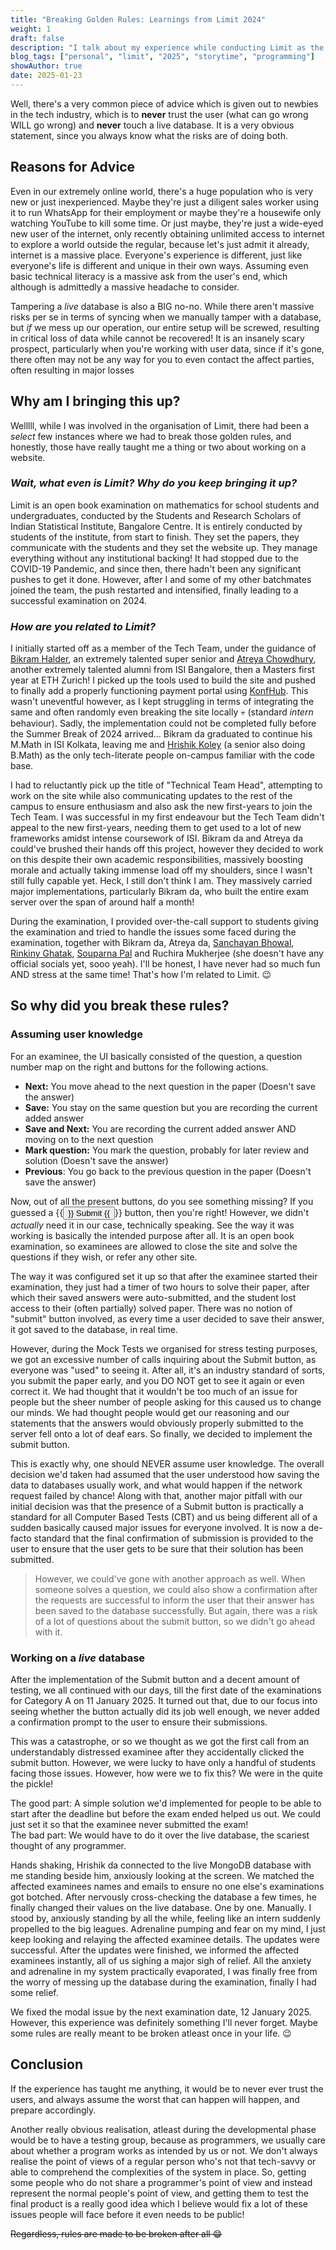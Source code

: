```yaml
---
title: "Breaking Golden Rules: Learnings from Limit 2024"
weight: 1
draft: false
description: "I talk about my experience while conducting Limit as the Technical Team Head"
blog_tags: ["personal", "limit", "2025", "storytime", "programming"]
showAuthor: true
date: 2025-01-23
---
```


Well, there's a very common piece of advice which is given out to newbies in the tech industry, which is to **never** trust the user (what can go wrong WILL go wrong) and **never** touch a live database. It is a very obvious statement, since you always know what the risks are of doing both.  

## Reasons for Advice

Even in our extremely online world, there's a huge population who is very new or just inexperienced. Maybe they're just a diligent sales worker using it to run WhatsApp for their employment or maybe they're a housewife only watching YouTube to kill some time. Or just maybe, they're just a wide-eyed new user of the internet, only recently obtaining unlimited access to internet to explore a world outside the regular, because let's just admit it already, internet is a massive place. Everyone's experience is different, just like everyone's life is different and unique in their own ways. Assuming even basic technical literacy is a massive ask from the user's end, which although is admittedly a massive headache to consider.  

Tampering a *live* database is also a BIG no-no. While there aren't massive risks per se in terms of syncing when we manually tamper with a database, but *if* we mess up our operation, our entire setup will be screwed, resulting in critical loss of data while cannot be recovered! It is an insanely scary prospect, particularly when you're working with user data, since if it's gone, there often may not be any way for you to even contact the affect parties, often resulting in major losses

## Why am I bringing this up?

Welllll, while I was involved in the organisation of Limit, there had been a *select* few instances where we had to break those golden rules, and honestly, those have really taught me a thing or two about working on a website. 

### *Wait, what even is Limit? Why do you keep bringing it up?*

Limit is an open book examination on mathematics for school students and undergraduates, conducted by the Students and Research Scholars of Indian Statistical Institute, Bangalore Centre. It is entirely conducted by students of the institute, from start to finish. They set the papers, they communicate with the students and they set the website up. They manage everything without any institutional backing! It had stopped due to the COVID-19 Pandemic, and since then, there hadn't been any significant pushes to get it done. However, after I and some of my other batchmates joined the team, the push restarted and intensified, finally leading to a successful examination on 2024.

### *How are you related to Limit?*

I initially started off as a member of the Tech Team, under the guidance of [Bikram Halder](https://bikramhalder.github.io/), an extremely talented super senior and [Atreya Chowdhury](https://www.atchox.com), another extremely talented alumni from ISI Bangalore, then a Masters first year at ETH Zurich! I picked up the tools used to build the site and pushed to finally add a properly functioning payment portal using [KonfHub](https://konfhub.com/). This wasn't uneventful however, as I kept struggling in terms of integrating the same and often randomly even breaking the site locally 💀 (standard *intern* behaviour). Sadly, the implementation could not be completed fully before the Summer Break of 2024 arrived... Bikram da graduated to continue his M.Math in ISI Kolkata, leaving me and [Hrishik Koley](https://hrishik-koley.github.io/) (a senior also doing B.Math) as the only tech-literate people on-campus familiar with the code base.  

I had to reluctantly pick up the title of "Technical Team Head", attempting to work on the site while also communicating updates to the rest of the campus to ensure enthusiasm and also ask the new first-years to join the Tech Team. I was successful in my first endeavour but the Tech Team didn't appeal to the new first-years, needing them to get used to a lot of new frameworks amidst intense coursework of ISI. Bikram da and Atreya da could've brushed their hands off this project, however they decided to work on this despite their own academic responsibilities, massively boosting morale and actually taking immense load off my shoulders, since I wasn't still fully capable yet. Heck, I still don't think I am. They massively carried major implementations, particularly Bikram da, who built the entire exam server over the span of around half a month!  

During the examination, I provided over-the-call support to students giving the examination and tried to handle the issues some faced during the examination, together with Bikram da, Atreya da, [Sanchayan Bhowal](https://sanchayan-bhowal.github.io/), [Rinkiny Ghatak](https://in.linkedin.com/in/rinkiny-ghatak-75b792294), [Souparna Pal](https://in.linkedin.com/in/souparna-pal-113290324) and Ruchira Mukherjee (she doesn't have any official socials yet, sooo yeah). I'll be honest, I have never had so much fun AND stress at the same time! That's how I'm related to Limit. 😉  


## So why **did** you break these rules?

### Assuming user knowledge

For an examinee, the UI basically consisted of the question, a question number map on the right and buttons for the following actions.

- **Next:** You move ahead to the next question in the paper (Doesn't save the answer)
- **Save:** You stay on the same question but you are recording the current added answer 
- **Save and Next:** You are recording the current added answer AND moving on to the next question
- **Mark question:** You mark the question, probably for later review and solution (Doesn't save the answer)
- **Previous**: You go back to the previous question in the paper (Doesn't save the answer)

Now, out of all the present buttons, do you see something missing? If you guessed a {{<button>}} Submit {{</button>}} button, then you're right! However, we didn't *actually* need it in our case, technically speaking. See the way it was working is basically the intended purpose after all. It is an open book examination, so examinees are allowed to close the site and solve the questions if they wish, or refer any other site.  

The way it was configured set it up so that after the examinee started their examination, they just had a timer of two hours to solve their paper, after which their saved answers were auto-submitted, and the student lost access to their (often partially) solved paper. There was no notion of "submit" button involved, as every time a user decided to save their answer, it got saved to the database, in real time.  

However, during the Mock Tests we organised for stress testing purposes, we got an excessive number of calls inquiring about the Submit button, as everyone was "used" to seeing it. After all, it's an industry standard of sorts, you submit the paper early, and you DO NOT get to see it again or even correct it. We had thought that it wouldn't be too much of an issue for people but the sheer number of people asking for this caused us to change our minds. We had thought people would get our reasoning and our statements that the answers would obviously properly submitted to the server fell onto a lot of deaf ears. So finally, we decided to implement the submit button.  

This is exactly why, one should NEVER assume user knowledge. The overall decision we'd taken had assumed that the user understood how saving the data to databases usually work, and what would happen if the network request failed by chance! Along with that, another major pitfall with our initial decision was that the presence of a Submit button is practically a standard for all Computer Based Tests (CBT) and us being different all of a sudden basically caused major issues for everyone involved. It is now a de-facto standard that the final confirmation of submission is provided to the user to ensure that the user gets to be sure that their solution has been submitted.  

> However, we could've gone with another approach as well. When someone solves a question, we could also show a confirmation after the requests are successful to inform the user that their answer has been saved to the database successfully. But again, there was a risk of a lot of questions about the submit button, so we didn't go ahead with it.

### Working on a *live* database

After the implementation of the Submit button and a decent amount of testing, we all continued with our days, till the first date of the examinations for Category A on 11 January 2025. It turned out that, due to our focus into seeing whether the button actually did its job well enough, we never added a confirmation prompt to the user to ensure their submissions.  

This was a catastrophe, or so we thought as we got the first call from an understandably distressed examinee after they accidentally clicked the submit button. However, we were lucky to have only a handful of students facing those issues. However, how were we to fix this? We were in the quite the pickle!  

The good part: A simple solution we'd implemented for people to be able to start after the deadline but before the exam ended helped us out. We could just set it so that the examinee never submitted the exam!  
The bad part: We would have to do it over the live database, the scariest thought of any programmer.  

Hands shaking, Hrishik da connected to the live MongoDB database with me standing beside him, anxiously looking at the screen. We matched the affected examinees names and emails to ensure no one else's examinations got botched. After nervously cross-checking the database a few times, he finally changed their values on the live database. One by one. Manually. I stood by, anxiously standing by all the while, feeling like an intern suddenly propelled to the big leagues. Adrenaline pumping and fear on my mind, I just keep looking and relaying the affected examinee details. The updates were successful. After the updates were finished, we informed the affected examinees instantly, all of us sighing a major sigh of relief. All the anxiety and adrenaline in my system practically evaporated, I was finally free from the worry of messing up the database during the examination, finally I had some relief.  

We fixed the modal issue by the next examination date, 12 January 2025. However, this experience was definitely something I'll never forget. Maybe some rules are really meant to be broken atleast once in your life. 😉


## Conclusion

If the experience has taught me anything, it would be to never ever trust the users, and always assume the worst that can happen will happen, and prepare accordingly.  

Another really obvious realisation, atleast during the developmental phase would be to have a testing group, because as programmers, we usually care about whether a program works as intended by us or not. We don't always realise the point of views of a regular person who's not that tech-savvy or able to comprehend the complexities of the system in place. So, getting some people who do not share a programmer's point of view and instead represent the normal people's point of view, and getting them to test the final product is a really good idea which I believe would fix a lot of these issues people will face before it even needs to be public!  

~~Regardless, rules are made to be broken after all 😁~~